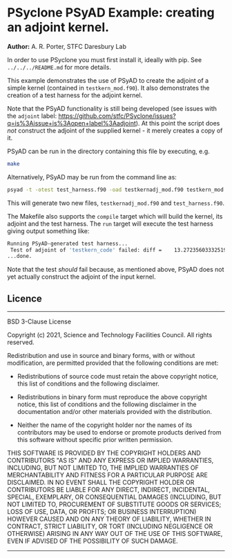 # PSyclone PSyAD Example: creating an adjoint kernel.

**Author:** A. R. Porter, STFC Daresbury Lab

In order to use PSyclone you must first install it, ideally with pip.
See `../../../README.md` for more details.

This example demonstrates the use of PSyAD to create the adjoint of a
simple kernel (contained in `testkern_mod.f90`).
It also demonstrates the creation of a test harness for the adjoint kernel.

Note that the PSyAD functionality is still being developed (see issues
with the `adjoint` label: https://github.com/stfc/PSyclone/issues?q=is%3Aissue+is%3Aopen+label%3Aadjoint). At this point the script does *not* construct
the adjoint of the supplied kernel - it merely creates a copy of it.

PSyAD can be run in the directory containing this file by executing, e.g.

```sh
make
```

Alternatively, PSyAD may be run from the command line as:

```sh
psyad -t -otest test_harness.f90 -oad testkernadj_mod.f90 testkern_mod.f90
```

This will generate two new files, `testkernadj_mod.f90` and `test_harness.f90`.

The Makefile also supports the `compile` target which will build
the kernel, its adjoint and the test harness. The `run` target will execute
the test harness giving output something like:

```sh
Running PSyAD-generated test harness...
 Test of adjoint of 'testkern_code' failed: diff =    13.272356033325195     
...done.
```

Note that the test *should* fail because, as mentioned above, PSyAD does not
yet actually construct the adjoint of the input kernel.

## Licence

-----------------------------------------------------------------------------

BSD 3-Clause License

Copyright (c) 2021, Science and Technology Facilities Council.
All rights reserved.

Redistribution and use in source and binary forms, with or without
modification, are permitted provided that the following conditions are met:

* Redistributions of source code must retain the above copyright notice, this
  list of conditions and the following disclaimer.

* Redistributions in binary form must reproduce the above copyright notice,
  this list of conditions and the following disclaimer in the documentation
  and/or other materials provided with the distribution.

* Neither the name of the copyright holder nor the names of its
  contributors may be used to endorse or promote products derived from
  this software without specific prior written permission.

THIS SOFTWARE IS PROVIDED BY THE COPYRIGHT HOLDERS AND CONTRIBUTORS
"AS IS" AND ANY EXPRESS OR IMPLIED WARRANTIES, INCLUDING, BUT NOT
LIMITED TO, THE IMPLIED WARRANTIES OF MERCHANTABILITY AND FITNESS
FOR A PARTICULAR PURPOSE ARE DISCLAIMED. IN NO EVENT SHALL THE
COPYRIGHT HOLDER OR CONTRIBUTORS BE LIABLE FOR ANY DIRECT, INDIRECT,
INCIDENTAL, SPECIAL, EXEMPLARY, OR CONSEQUENTIAL DAMAGES (INCLUDING,
BUT NOT LIMITED TO, PROCUREMENT OF SUBSTITUTE GOODS OR SERVICES;
LOSS OF USE, DATA, OR PROFITS; OR BUSINESS INTERRUPTION) HOWEVER
CAUSED AND ON ANY THEORY OF LIABILITY, WHETHER IN CONTRACT, STRICT
LIABILITY, OR TORT (INCLUDING NEGLIGENCE OR OTHERWISE) ARISING IN
ANY WAY OUT OF THE USE OF THIS SOFTWARE, EVEN IF ADVISED OF THE
POSSIBILITY OF SUCH DAMAGE.

------------------------------------------------------------------------------

